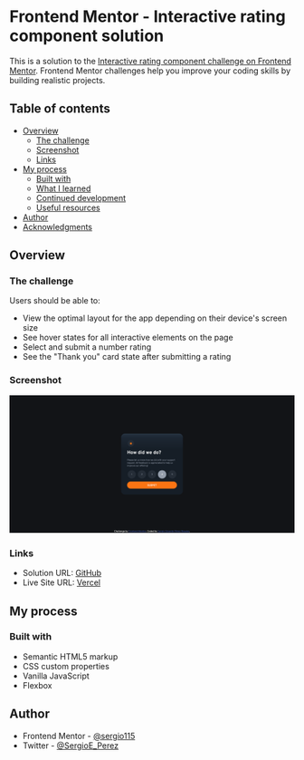 # Frontend Mentor - Interactive rating component solution

This is a solution to the [Interactive rating component challenge on Frontend Mentor](https://www.frontendmentor.io/challenges/interactive-rating-component-koxpeBUmI). Frontend Mentor challenges help you improve your coding skills by building realistic projects. 

## Table of contents

- [Overview](#overview)
  - [The challenge](#the-challenge)
  - [Screenshot](#screenshot)
  - [Links](#links)
- [My process](#my-process)
  - [Built with](#built-with)
  - [What I learned](#what-i-learned)
  - [Continued development](#continued-development)
  - [Useful resources](#useful-resources)
- [Author](#author)
- [Acknowledgments](#acknowledgments)


## Overview

### The challenge

Users should be able to:

- View the optimal layout for the app depending on their device's screen size
- See hover states for all interactive elements on the page
- Select and submit a number rating
- See the "Thank you" card state after submitting a rating

### Screenshot

![](./screenshot.jpg)

### Links

- Solution URL: [GitHub](https://github.com/sergio115/interactive-rating-component)
- Live Site URL: [Vercel](https://interactive-rating-component-5sk0usldc-sergio115.vercel.app/)

## My process

### Built with

- Semantic HTML5 markup
- CSS custom properties
- Vanilla JavaScript
- Flexbox

## Author

- Frontend Mentor - [@sergio115](https://www.frontendmentor.io/profile/sergio115)
- Twitter - [@SergioE_Perez](https://twitter.com/SergioE_Perez)
